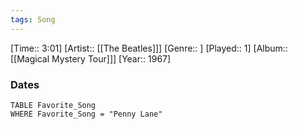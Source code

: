 ```yaml
---
tags: Song  
---
```

[Time:: 3:01]
[Artist:: [[The Beatles]]]
[Genre:: ]
[Played:: 1]
[Album:: [[Magical Mystery Tour]]]
[Year:: 1967]
### Dates
````dataview
TABLE Favorite_Song
WHERE Favorite_Song = "Penny Lane"
````